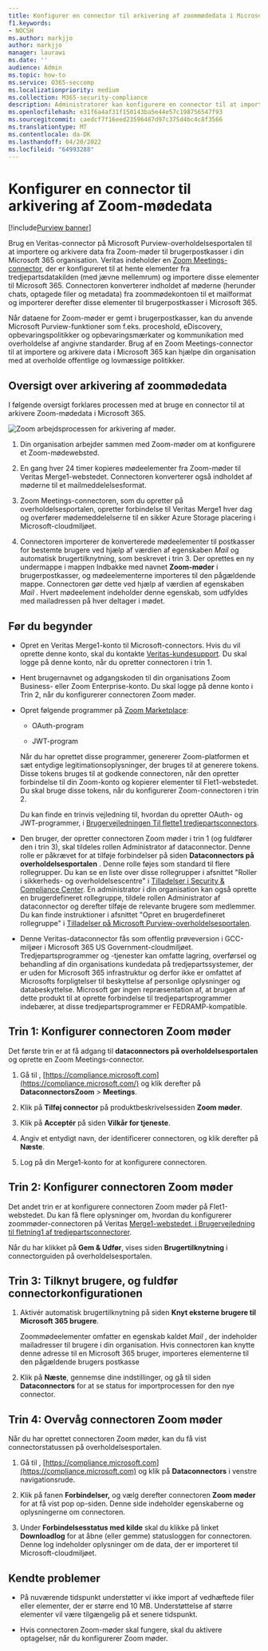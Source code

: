```yaml
---
title: Konfigurer en connector til arkivering af zoommødedata i Microsoft 365
f1.keywords:
- NOCSH
ms.author: markjjo
author: markjjo
manager: laurawi
ms.date: ''
audience: Admin
ms.topic: how-to
ms.service: O365-seccomp
ms.localizationpriority: medium
ms.collection: M365-security-compliance
description: Administratorer kan konfigurere en connector til at importere og arkivere data fra Veritas Zoom-møder til Microsoft 365. Det giver dig mulighed for at arkivere data fra tredjepartsdatakilder i Microsoft 365 så du kan bruge funktioner til overholdelse af angivne standarder, f.eks. juridisk bevarelse, indholdssøgning og opbevaringspolitikker til at administrere din organisations tredjepartsdata.
ms.openlocfilehash: e31f6a4af31f150143ba5e44e57c198756547f93
ms.sourcegitcommit: caedcf7f16eed23596487d97c375d4bc4c8f3566
ms.translationtype: MT
ms.contentlocale: da-DK
ms.lasthandoff: 04/20/2022
ms.locfileid: "64993288"
---
```

# <a name="set-up-a-connector-to-archive-zoom-meetings-data"></a>Konfigurer en connector til arkivering af Zoom-mødedata

[!include[Purview banner](../includes/purview-rebrand-banner.md)]

Brug en Veritas-connector på Microsoft Purview-overholdelsesportalen til at importere og arkivere data fra Zoom-møder til brugerpostkasser i din Microsoft 365 organisation. Veritas indeholder en [Zoom Meetings-connector](https://globanet.com/zoom/), der er konfigureret til at hente elementer fra tredjepartsdatakilden (med jævne mellemrum) og importere disse elementer til Microsoft 365. Connectoren konverterer indholdet af møderne (herunder chats, optagede filer og metadata) fra zoommødekontoen til et mailformat og importerer derefter disse elementer til brugerpostkasser i Microsoft 365.

Når dataene for Zoom-møder er gemt i brugerpostkasser, kan du anvende Microsoft Purview-funktioner som f.eks. proceshold, eDiscovery, opbevaringspolitikker og opbevaringsmærkater og kommunikation med overholdelse af angivne standarder. Brug af en Zoom Meetings-connector til at importere og arkivere data i Microsoft 365 kan hjælpe din organisation med at overholde offentlige og lovmæssige politikker.

## <a name="overview-of-archiving-zoom-meetings-data"></a>Oversigt over arkivering af zoommødedata

I følgende oversigt forklares processen med at bruge en connector til at arkivere Zoom-mødedata i Microsoft 365.

![Zoom arbejdsprocessen for arkivering af møder.](../media/ZoomMeetingsConnectorWorkflow.png)

1. Din organisation arbejder sammen med Zoom-møder om at konfigurere et Zoom-mødewebsted.

2. En gang hver 24 timer kopieres mødeelementer fra Zoom-møder til Veritas Merge1-webstedet. Connectoren konverterer også indholdet af møderne til et mailmeddelelsesformat.

3. Zoom Meetings-connectoren, som du opretter på overholdelsesportalen, opretter forbindelse til Veritas Merge1 hver dag og overfører mødemeddelelserne til en sikker Azure Storage placering i Microsoft-cloudmiljøet.

4. Connectoren importerer de konverterede mødeelementer til postkasser for bestemte brugere ved hjælp af værdien af egenskaben *Mail* og automatisk brugertilknytning, som beskrevet i trin 3. Der oprettes en ny undermappe i mappen Indbakke med navnet **Zoom-møder** i brugerpostkasser, og mødeelementerne importeres til den pågældende mappe. Connectoren gør dette ved hjælp af værdien af egenskaben *Mail* . Hvert mødeelement indeholder denne egenskab, som udfyldes med mailadressen på hver deltager i mødet.

## <a name="before-you-begin"></a>Før du begynder

- Opret en Veritas Merge1-konto til Microsoft-connectors. Hvis du vil oprette denne konto, skal du kontakte [Veritas-kundesupport](https://globanet.com/ms-connectors-contact). Du skal logge på denne konto, når du opretter connectoren i trin 1.

- Hent brugernavnet og adgangskoden til din organisations Zoom Business- eller Zoom Enterprise-konto. Du skal logge på denne konto i Trin 2, når du konfigurerer connectoren Zoom møder.

- Opret følgende programmer på [Zoom Marketplace](https://marketplace.zoom.us):

  - OAuth-program

  - JWT-program

  Når du har oprettet disse programmer, genererer Zoom-platformen et sæt entydige legitimationsoplysninger, der bruges til at generere tokens. Disse tokens bruges til at godkende connectoren, når den opretter forbindelse til din Zoom-konto og kopierer elementer til Flet1-webstedet. Du skal bruge disse tokens, når du konfigurerer Zoom-connectoren i trin 2.

  Du kan finde en trinvis vejledning til, hvordan du opretter OAuth- og JWT-programmer, i [Brugervejledningen Til flette1 tredjepartsconnectors](https://docs.ms.merge1.globanetportal.com/Merge1%20Third-Party%20Connectors%20Zoom%20Meetings%20User%20Guide%20.pdf).

- Den bruger, der opretter connectoren Zoom møder i trin 1 (og fuldfører den i trin 3), skal tildeles rollen Administrator af dataconnector. Denne rolle er påkrævet for at tilføje forbindelser på siden **Dataconnectors på overholdelsesportalen** . Denne rolle føjes som standard til flere rollegrupper. Du kan se en liste over disse rollegrupper i afsnittet "Roller i sikkerheds- og overholdelsescentre" i [Tilladelser i Security & Compliance Center](../security/office-365-security/permissions-in-the-security-and-compliance-center.md#roles-in-the-security--compliance-center). En administrator i din organisation kan også oprette en brugerdefineret rollegruppe, tildele rollen Administrator af dataconnector og derefter tilføje de relevante brugere som medlemmer. Du kan finde instruktioner i afsnittet "Opret en brugerdefineret rollegruppe" i [Tilladelser på Microsoft Purview-overholdelsesportalen](microsoft-365-compliance-center-permissions.md#create-a-custom-role-group).

- Denne Veritas-dataconnector fås som offentlig prøveversion i GCC-miljøer i Microsoft 365 US Government-cloudmiljøet. Tredjepartsprogrammer og -tjenester kan omfatte lagring, overførsel og behandling af din organisations kundedata på tredjepartssystemer, der er uden for Microsoft 365 infrastruktur og derfor ikke er omfattet af Microsofts forpligtelser til beskyttelse af personlige oplysninger og databeskyttelse. Microsoft gør ingen repræsentation af, at brugen af dette produkt til at oprette forbindelse til tredjepartsprogrammer indebærer, at disse tredjepartsprogrammer er FEDRAMP-kompatible.

## <a name="step-1-set-up-the-zoom-meetings-connector"></a>Trin 1: Konfigurer connectoren Zoom møder

Det første trin er at få adgang til **dataconnectors på overholdelsesportalen** og oprette en Zoom Meetings-connector.

1. Gå til , [https://compliance.microsoft.com](https://compliance.microsoft.com/) og klik derefter på **DataconnectorsZoom** >  **Meetings**.

2. Klik på **Tilføj connector** på produktbeskrivelsessiden **Zoom møder**.

3. Klik på **Acceptér** på siden **Vilkår for tjeneste**.

4. Angiv et entydigt navn, der identificerer connectoren, og klik derefter på **Næste**.

5. Log på din Merge1-konto for at konfigurere connectoren.

## <a name="step-2-configure-the-zoom-meetings-connector"></a>Trin 2: Konfigurer connectoren Zoom møder

Det andet trin er at konfigurere connectoren Zoom møder på Flet1-webstedet. Du kan få flere oplysninger om, hvordan du konfigurerer zoommøder-connectoren på Veritas [Merge1-webstedet, i Brugervejledning til fletning1 af tredjepartsconnectorer](https://docs.ms.merge1.globanetportal.com/Merge1%20Third-Party%20Connectors%20Zoom%20Meetings%20User%20Guide%20.pdf).

Når du har klikket på **Gem & Udfør**, vises siden **Brugertilknytning** i connectorguiden på overholdelsesportalen.

## <a name="step-3-map-users-and-complete-the-connector-setup"></a>Trin 3: Tilknyt brugere, og fuldfør connectorkonfigurationen

1. Aktivér automatisk brugertilknytning på siden **Knyt eksterne brugere til Microsoft 365 brugere**.

   Zoommødeelementer omfatter en egenskab kaldet *Mail* , der indeholder mailadresser til brugere i din organisation. Hvis connectoren kan knytte denne adresse til en Microsoft 365 bruger, importeres elementerne til den pågældende brugers postkasse

2. Klik på **Næste**, gennemse dine indstillinger, og gå til siden **Dataconnectors** for at se status for importprocessen for den nye connector.

## <a name="step-4-monitor-the-zoom-meetings-connector"></a>Trin 4: Overvåg connectoren Zoom møder

Når du har oprettet connectoren Zoom møder, kan du få vist connectorstatussen på overholdelsesportalen.

1. Gå til , [https://compliance.microsoft.com](https://compliance.microsoft.com) og klik på **Dataconnectors** i venstre navigationsrude.

2. Klik på fanen **Forbindelser,** og vælg derefter connectoren **Zoom møder** for at få vist pop op-siden. Denne side indeholder egenskaberne og oplysningerne om connectoren.

3. Under **Forbindelsesstatus med kilde** skal du klikke på linket **Downloadlog** for at åbne (eller gemme) statusloggen for connectoren. Denne log indeholder oplysninger om de data, der er importeret til Microsoft-cloudmiljøet.

## <a name="known-issues"></a>Kendte problemer

- På nuværende tidspunkt understøtter vi ikke import af vedhæftede filer eller elementer, der er større end 10 MB. Understøttelse af større elementer vil være tilgængelig på et senere tidspunkt.

- Hvis connectoren Zoom-møder skal fungere, skal du aktivere optagelser, når du konfigurerer Zoom møder.
